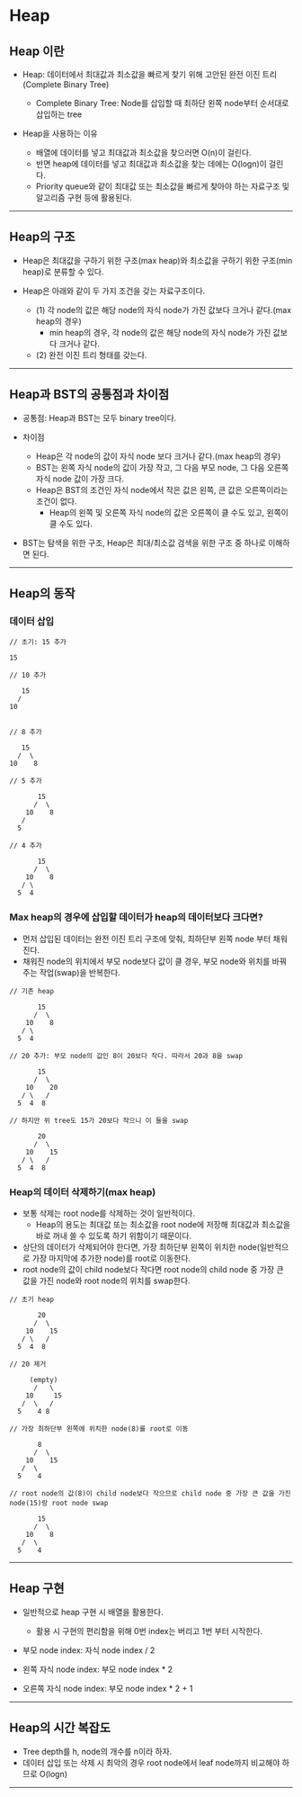 # Heap

## Heap 이란

- Heap: 데이터에서 최대값과 최소값을 빠르게 찾기 위해 고안된 완전 이진 트리(Complete Binary Tree)

  - Complete Binary Tree: Node를 삽입할 때 최하단 왼쪽 node부터 순서대로 삽입하는 tree

- Heap을 사용하는 이유

  - 배열에 데이터를 넣고 최대값과 최소값을 찾으러면 O(n)이 걸린다.
  - 반면 heap에 데이터를 넣고 최대값과 최소값을 찾는 데에는 O(logn)이 걸린다.
  - Priority queue와 같이 최대값 또는 최소값을 빠르게 찾아야 하는 자료구조 및 알고리즘 구현 등에 활용된다.

---

## Heap의 구조

- Heap은 최대값을 구하기 위한 구조(max heap)와 최소값을 구하기 위한 구조(min heap)로 분류할 수 있다.
- Heap은 아래와 같이 두 가지 조건을 갖는 자료구조이다.

  - (1) 각 node의 값은 해당 node의 자식 node가 가진 값보다 크거나 같다.(max heap의 경우)
    - min heap의 경우, 각 node의 값은 해당 node의 자식 node가 가진 값보다 크거나 같다.
  - (2) 완전 이진 트리 형태를 갖는다.

---

## Heap과 BST의 공통점과 차이점

- 공통점: Heap과 BST는 모두 binary tree이다.
- 차이점

  - Heap은 각 node의 값이 자식 node 보다 크거나 같다.(max heap의 경우)
  - BST는 왼쪽 자식 node의 값이 가장 작고, 그 다음 부모 node, 그 다음 오른쪽 자식 node 값이 가장 크다.
  - Heap은 BST의 조건인 자식 node에서 작은 값은 왼쪽, 큰 값은 오른쪽이라는 조건이 없다.
    - Heap의 왼쪽 및 오른쪽 자식 node의 값은 오른쪽이 클 수도 있고, 왼쪽이 클 수도 있다.

- BST는 탐색을 위한 구조, Heap은 최대/최소값 검색을 위한 구조 중 하나로 이해하면 된다.

---

## Heap의 동작

### 데이터 삽입

```
// 초기: 15 추가

15

// 10 추가

   15
  /
10


// 8 추가

   15
  /  \
10    8

// 5 추가

       15
      /  \
    10    8
   /
  5

// 4 추가

       15
      /  \
    10    8
   / \
  5  4
```

### Max heap의 경우에 삽입할 데이터가 heap의 데이터보다 크다면?

- 먼저 삽입된 데이터는 완전 이진 트리 구조에 맞춰, 최하단부 왼쪽 node 부터 채워진다.
- 채워진 node의 위치에서 부모 node보다 값이 클 경우, 부모 node와 위치를 바꿔주는 작업(swap)을 반복한다.

```
// 기존 heap

       15
      /  \
    10    8
   / \
  5  4

// 20 추가: 부모 node의 값인 8이 20보다 작다. 따라서 20과 8을 swap

       15
      /  \
    10    20
   / \   /
  5  4  8

// 하지만 위 tree도 15가 20보다 작으니 이 둘을 swap

       20
      /  \
    10    15
   / \   /
  5  4  8
```

### Heap의 데이터 삭제하기(max heap)

- 보통 삭제는 root node를 삭제하는 것이 일반적이다.
  - Heap의 용도는 최대값 또는 최소값을 root node에 저장해 최대값과 최소값을 바로 꺼내 쓸 수 있도록 하기 위함이기 때문이다.
- 상단의 데이터가 삭제되어야 한다면, 가장 최하단부 왼쪽이 위치한 node(일반적으로 가장 마지막에 추가한 node)를 root로 이동한다.
- root node의 값이 child node보다 작다면 root node의 child node 중 가장 큰 값을 가진 node와 root node의 위치를 swap한다.

```
// 초기 heap

       20
      /  \
    10    15
   / \   /
  5  4  8

// 20 제거

     (empty)
      /   \
    10     15
   /  \   /
  5    4 8

// 가장 최하단부 왼쪽에 위치한 node(8)를 root로 이동

       8
      /  \
    10    15
   /  \
  5    4

// root node의 값(8)이 child node보다 작으므로 child node 중 가장 큰 값을 가진 node(15)랑 root node swap

       15
      /  \
    10    8
   /  \
  5    4
```

---

## Heap 구현

- 일반적으로 heap 구현 시 배열을 활용한다.

  - 활용 시 구현의 편리함을 위해 0번 index는 버리고 1번 부터 시작한다.

- 부모 node index: 자식 node index / 2
- 왼쪽 자식 node index: 부모 node index \* 2
- 오른쪽 자식 node index: 부모 node index \* 2 + 1

---

## Heap의 시간 복잡도

- Tree depth를 h, node의 개수를 n이라 하자.
- 데이터 삽입 또는 삭제 시 최악의 경우 root node에서 leaf node까지 비교해야 하므로 O(logn)

---
